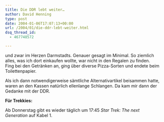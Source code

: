 ```yaml
---
title: Die DDR lebt weiter…
author: David Henning
type: post
date: 2004-01-06T17:07:13+00:00
url: /2004/01/die-ddr-lebt-weiter.html
dsq_thread_id:
  - 467748572

---
```

und zwar im Herzen Darmstadts. Genauer gesagt im Minimal. So ziemlich alles, was ich dort einkaufen wollte, war nicht in den Regalen zu finden. Fing bei den Getränken an, ging über diverse Pizza-Sorten und endete beim Toilettenpapier. 
  
Als ich dann notwendigerweise sämtliche Alternativartikel beisammen hatte, waren an den Kassen natürlich ellenlange Schlangen. Da kam mir dann der Gedanke mit der DDR.

**Für Trekkies:**
  
Ab Donnerstag gibt es wieder täglich um 17:45 _Star Trek: The next Generation_ auf Kabel 1.